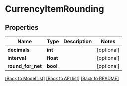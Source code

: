 # CurrencyItemRounding

## Properties
Name | Type | Description | Notes
------------ | ------------- | ------------- | -------------
**decimals** | **int** |  | [optional] 
**interval** | **float** |  | [optional] 
**round_for_net** | **bool** |  | [optional] 

[[Back to Model list]](../../README.md#documentation-for-models) [[Back to API list]](../../README.md#documentation-for-api-endpoints) [[Back to README]](../../README.md)

